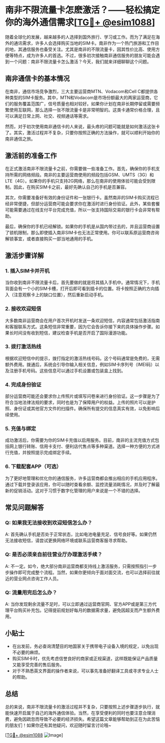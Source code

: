 # 南非不限流量卡怎麽激活？——轻松搞定你的海外通信需求[[TG💪+ @esim1088](https://t.me/s/esim1088)]

随着全球化的发展，越来越多的人选择到国外旅行、学习或工作。而为了满足在海外的通讯需求，许多人会选择购买当地的SIM卡。南非作为一个热门旅游和工作目的地，其通信服务也备受关注。尤其是南非的不限流量卡，因其性价比高、使用方便等特点，成为许多人的首选。不过，很多初次接触南非通信服务的朋友可能会遇到一个问题：南非不限流量卡怎么激活？今天，我们就来详细聊聊这个问题。

## 南非通信卡的基本情况

在南非，通信市场竞争激烈，三大主要运营商MTN、Vodacom和Cell C都提供各种类型的SIM卡服务。其中，MTN和Vodacom是市场份额最大的两家运营商，它们的服务覆盖范围广，信号质量也相对较好。如果你计划在南非长期停留或需要频繁使用互联网，那么选择一张不限流量卡是非常明智的。这类卡通常价格合理，且可以满足日常上网、社交、视频通话等需求。

然而，对于初次使用南非通信卡的人来说，最头疼的问题可能就是如何激活这张卡了。其实，激活过程并不复杂，只要你按照正确的方法操作，就可以顺利开始你的南非通信之旅。

## 激活前的准备工作

在正式激活南非不限流量卡之前，你需要做一些准备工作。首先，确保你的手机支持所需的网络频段。南非的主要运营商使用的频段包括GSM、UMTS（3G）和LTE（4G）。如果你的手机只支持2G网络，那么在南非的使用体验可能会受到限制。因此，在购买SIM卡之前，最好先确认自己的手机是否兼容。

其次，你需要准备好有效的身份证件和一张银行卡。虽然南非的SIM卡购买流程已经非常便捷，但部分运营商可能会要求你在激活时进行身份验证。此外，某些套餐可能需要通过在线支付平台完成充值，所以一张支持国际交易的银行卡会非常有帮助。

最后，确保你的手机已经解锁。如果你的手机是从国内带过去的，并且运营商设置了锁机限制，那么即使插入南非SIM卡也无法正常使用。你可以联系原运营商咨询解锁事宜，或者直接购买一部当地通用的手机。

## 激活步骤详解

### 1. 插入SIM卡并开机

当你收到南非不限流量卡后，首先要做的就是将其插入手机中。通常情况下，手机背面会有一个小的SIM卡槽，打开后即可看到插卡的位置。将卡按照正确的方向插入（注意观察卡上的缺口位置），然后重新启动手机。

### 2. 接收欢迎短信

大多数南非运营商会在用户首次开机时发送一条欢迎短信，内容通常包括激活指南和客服联系方式。这条短信非常重要，因为它会告诉你接下来的具体操作步骤。如果长时间没有收到短信，建议检查手机是否开启了国际漫游功能。

### 3. 拨打激活热线

根据欢迎短信中的提示，拨打指定的激活热线号码。这个号码通常是免费的，无需额外费用。拨通后，系统会引导你输入相关信息，例如SIM卡序列号（IMEI码）以及注册手机号码。这些信息可以通过手机设置或包装盒上找到。

### 4. 完成身份验证

部分运营商可能还会要求你上传照片或填写问卷来进行身份验证。这一步骤是为了符合当地法律法规的要求，同时也是为了保障用户的权益。上传的照片可以是护照、身份证或其他官方文件的扫描件。确保所有提交的信息真实有效，以免影响后续使用。

### 5. 充值与绑定

成功激活后，你需要为你的SIM卡充值以启用服务。目前，南非的主流充值方式包括网上银行转账、信用卡支付、便利店代售点等多种渠道。选择一种方便的方式进行充值，并按照提示完成绑定手续。

### 6. 下载配套APP（可选）

为了更好地管理和优化你的通信服务，许多运营商都会推出相应的手机应用程序。通过下载并登录该应用，你可以随时查看余额、监控流量消耗情况，并及时了解最新的促销活动。这对于习惯于数字化管理的用户来说是一个不错的选择。

## 常见问题解答

### Q: 如果我无法接收到欢迎短信怎么办？
A: 首先确认手机是否处于正常状态，比如电池电量充足、信号良好等。如果仍然无法接收短信，请尝试更换网络环境或联系运营商客服寻求帮助。

### Q: 是否必须亲自前往营业厅办理激活手续？
A: 不一定。如今，绝大部分南非运营商都支持线上激活服务，只需按照指引一步步操作即可完成整个流程。当然，如果你更倾向于面对面交流，也可以选择前往就近的营业网点咨询工作人员。

### Q: 流量用完后怎么办？
A: 当你发现剩余流量不足时，可以立即通过运营商官网、官方APP或是第三方代理平台购买补充包。记得提前规划好每月的数据需求量，避免因超支而产生额外费用。

## 小贴士

- 在出发前，务必查询清楚目的地国家关于携带电子设备入境的规定，以免出现不必要的麻烦。
- 购买SIM卡时，优先考虑信誉良好的商家或正规渠道，这样既能保证产品质量又能享受完善的售后服务。
- 对于不熟悉英文界面的操作者来说，可以事先准备好翻译工具或寻求专业人士的帮助。

## 总结

总的来说，南非不限流量卡的激活过程并不复杂，只要按照上述步骤逐步执行，就能快速开启属于自己的海外通信体验。当然，在享受便利的同时也要注意合理消费，避免因疏忽而导致不必要的经济损失。希望这篇文章能够帮助到正在为此苦恼的朋友们！如果你还有其他疑问，欢迎随时留言讨论哦~

[[TG💪+ @esim1088](https://t.me/s/esim1088) ![Image](https://i.postimg.cc/4NQfJmqS/Snipaste-2025-05-13-00-14-12.png)]